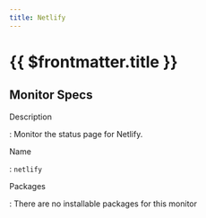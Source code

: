 ```yaml
---
title: Netlify
---
```


# {{ $frontmatter.title }}

## Monitor Specs

Description

: Monitor the status page for Netlify.

Name

: `netlify`

Packages

: There are no installable packages for this monitor


<!--@include: /parts/_1.md-->


<!--@include: /parts/_2.md-->